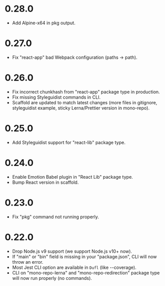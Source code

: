 # 0.28.0

- Add Alpine-x64 in pkg output.

# 0.27.0

- Fix "react-app" bad Webpack configuration (paths -> path).

# 0.26.0

- Fix incorrect chunkhash from "react-app" package type in production.
- Fix missing Styleguidist commands in CLI.
- Scaffold are updated to match latest changes (more files in gitignore, styleguidist example, sticky Lerna/Prettier version in mono-repo).

# 0.25.0

- Add Styleguidist support for "react-lib" package type.

# 0.24.0

- Enable Emotion Babel plugin in "React Lib" package type.
- Bump React version in scaffold.

# 0.23.0

- Fix "pkg" command not running properly.

# 0.22.0

- Drop Node.js v9 support (we support Node.js v10+ now).
- If "main" or "bin" field is missing in your "package.json", CLI will now throw an error.
- Most Jest CLI option are available in `Dufl` (like --coverage).
- CLI on "mono-repo-lerna" and "mono-repo-redirection" package type will now run properly (no commands).